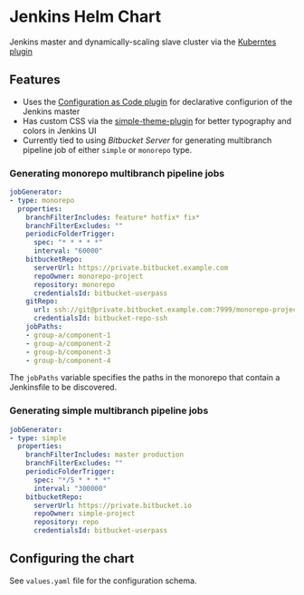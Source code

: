 # Jenkins Helm Chart

Jenkins master and dynamically-scaling slave cluster via the [Kuberntes plugin](https://github.com/jenkinsci/kubernetes-plugin)

## Features

- Uses the [Configuration as Code plugin](https://github.com/jenkinsci/configuration-as-code-plugin) for declarative configurion of the Jenkins master
- Has custom CSS via the [simple-theme-plugin](https://github.com/jenkinsci/simple-theme-plugin) for better typography and colors in Jenkins UI
- Currently tied to using *Bitbucket Server* for generating multibranch pipeline job of either `simple` or `monorepo` type.

### Generating monorepo multibranch pipeline jobs

```yaml
jobGenerator:
- type: monorepo
  properties:
    branchFilterIncludes: feature* hotfix* fix*
    branchFilterExcludes: ""
    periodicFolderTrigger:
      spec: "* * * * *"
      interval: "60000"
    bitbucketRepo:
      serverUrl: https://private.bitbucket.example.com
      repoOwner: monorepo-project
      repository: monorepo
      credentialsId: bitbucket-userpass
    gitRepo:
      url: ssh://git@private.bitbucket.example.com:7999/monorepo-project/monorepo.git
      credentialsId: bitbucket-repo-ssh
    jobPaths:
    - group-a/component-1
    - group-a/component-2
    - group-b/component-3
    - group-b/component-4
```

The `jobPaths` variable specifies the paths in the monorepo that contain a Jenkinsfile to be discovered.

### Generating simple multibranch pipeline jobs

```yaml
jobGenerator:
- type: simple
  properties:
    branchFilterIncludes: master production
    branchFilterExcludes: ""
    periodicFolderTrigger:
      spec: "*/5 * * * *"
      interval: "300000"
    bitbucketRepo:
      serverUrl: https://private.bitbucket.io
      repoOwner: simple-project
      repository: repo
      credentialsId: bitbucket-userpass
```

## Configuring the chart

See `values.yaml` file for the configuration schema.
